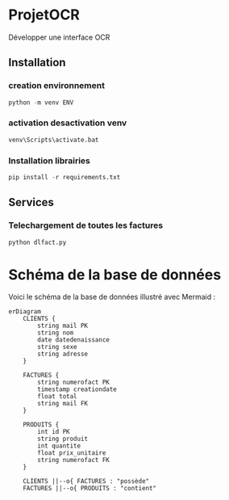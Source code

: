 # ProjetOCR

Développer une interface OCR

## Installation

### creation environnement

```python
python -m venv ENV
```

### activation desactivation venv

```bash
venv\Scripts\activate.bat 
```

### Installation librairies

```python
pip install -r requirements.txt
```

## Services

### Telechargement de toutes les factures

```python
python dlfact.py
```

# Schéma de la base de données

Voici le schéma de la base de données illustré avec Mermaid :

```mermaid
erDiagram
    CLIENTS {
        string mail PK
        string nom
        date datedenaissance
        string sexe
        string adresse
    }
    
    FACTURES {
        string numerofact PK
        timestamp creationdate
        float total
        string mail FK
    }

    PRODUITS {
        int id PK
        string produit
        int quantite
        float prix_unitaire
        string numerofact FK
    }

    CLIENTS ||--o{ FACTURES : "possède"
    FACTURES ||--o{ PRODUITS : "contient"
     
```

